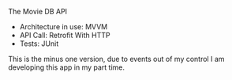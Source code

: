 The Movie DB API

- Architecture in use: MVVM
- API Call: Retrofit With HTTP
- Tests: JUnit


This is the minus one version, due to events out of my control I am developing this app in my part time.

